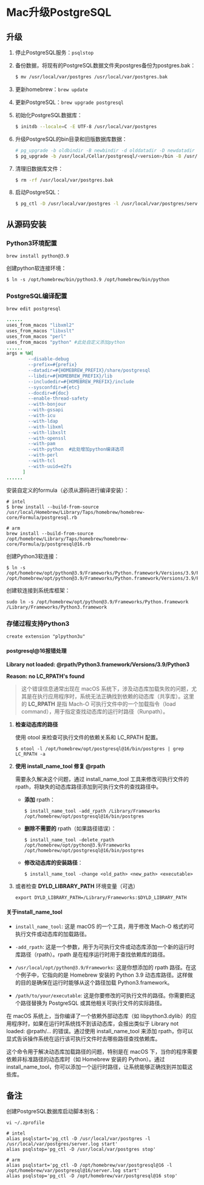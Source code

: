 # Mac升级PostgreSQL

## 升级

1. 停止PostgreSQL服务：`psqlstop`

2. 备份数据，将现有的PostgreSQL数据文件夹postgres备份为postgres.bak：

   ```bash
   $ mv /usr/local/var/postgres /usr/local/var/postgres.bak
   ```

3. 更新homebrew：`brew update`

4. 更新PostgreSQL：`brew upgrade postgresql`

5. 初始化PostgreSQL数据库：

   ```bash
   $ initdb --locale=C -E UTF-8 /usr/local/var/postgres
   ```

6. 升级PostgreSQL的bin目录和旧版数据库数据：

   ```bash
   # pg_upgrade -b oldbindir -B newbindir -d olddatadir -D newdatadir [option...]
   $ pg_upgrade -b /usr/local/Cellar/postgresql/<version>/bin -B /usr/local/Cellar/postgresql/<version>/bin -d /usr/local/var/postgres.bak -D /usr/local/var/postgres
   ```

7. 清理旧数据库文件：

   ```bash
   $ rm -rf /usr/local/var/postgres.bak
   ```

8. 启动PostgreSQL：

   ```bash
   $ pg_ctl -D /usr/local/var/postgres -l /usr/local/var/postgres/server.log start
   ```

## 从源码安装

### Python3环境配置

`brew install python@3.9`

创建python软连接环境：

```shell
$ ln -s /opt/homebrew/bin/python3.9 /opt/homebrew/bin/python
```

### PostgreSQL编译配置

```
brew edit postgresql
```

```ruby
......
uses_from_macos "libxml2"
uses_from_macos "libxslt"
uses_from_macos "perl"
uses_from_macos "python" #此处自定义添加python
......
args = %W[
        --disable-debug
        --prefix=#{prefix}
        --datadir=#{HOMEBREW_PREFIX}/share/postgresql
        --libdir=#{HOMEBREW_PREFIX}/lib
        --includedir=#{HOMEBREW_PREFIX}/include
        --sysconfdir=#{etc}
        --docdir=#{doc}
        --enable-thread-safety
        --with-bonjour
        --with-gssapi
        --with-icu
        --with-ldap
        --with-libxml
        --with-libxslt
        --with-openssl
        --with-pam
        --with-python  #此处增加python编译选项
        --with-perl
        --with-tcl
        --with-uuid=e2fs
      ]
......
```

安装自定义的formula（必须从源码进行编译安装）：

```shell
# intel
$ brew install --build-from-source /usr/local/Homebrew/Library/Taps/homebrew/homebrew-core/Formula/postgresql.rb

# arm
brew install --build-from-source /opt/homebrew/Library/Taps/homebrew/homebrew-core/Formula/p/postgresql@16.rb
```

创建Python3软连接：

```shell
$ ln -s /opt/homebrew/opt/python@3.9/Frameworks/Python.framework/Versions/3.9/Python /opt/homebrew/opt/python@3.9/Frameworks/Python.framework/Versions/3.9/Python3
```

创建软连接到系统库框架：

```shell
sudo ln -s /opt/homebrew/opt/python@3.9/Frameworks/Python.framework /Library/Frameworks/Python3.framework
```

### 存储过程支持Python3

```plsql
create extension "plpython3u"
```

#### postgresql@16报错处理

**Library not loaded: @rpath/Python3.framework/Versions/3.9/Python3**

**Reason: no LC_RPATH's found**

> 这个错误信息通常出现在 macOS 系统下，涉及动态库加载失败的问题，尤其是在执行应用程序时，系统无法正确找到依赖的动态库（共享库）。这里的 **LC_RPATH** 是指 Mach-O 可执行文件中的一个加载指令（load command），用于指定查找动态库的运行时路径（Runpath）。

1. **检查动态库的路径**

   使用 otool 来检查可执行文件的依赖关系和 LC_RPATH 配置。

   ```shell
   $ otool -l /opt/homebrew/opt/postgresql@16/bin/postgres | grep LC_RPATH -a
   ```

2. **使用 install_name_tool 修复 @rpath**

   需要永久解决这个问题，通过 install_name_tool 工具来修改可执行文件的 rpath，将缺失的动态库路径添加到可执行文件的查找路径中。

   - **添加** rpath：

     ```shell
     $ install_name_tool -add_rpath /Library/Frameworks /opt/homebrew/opt/postgresql@16/bin/postgres
     ```

   - **删除不需要的** rpath（如果路径错误）：

     ```shell
     $ install_name_tool -delete_rpath /opt/homebrew/opt/python@3.9/Frameworks /opt/homebrew/opt/postgresql@16/bin/postgres
     ```

   - **修改动态库的安装路径**：

     ```shell
     $ install_name_tool -change <old_path> <new_path> <executable>
     ```

3. 或者检查 **DYLD_LIBRARY_PATH** 环境变量（可选）

   ```shell
   export DYLD_LIBRARY_PATH=/Library/Frameworks:$DYLD_LIBRARY_PATH
   ```

#### 关于install_name_tool

- `install_name_tool`: 这是 macOS 的一个工具，用于修改 Mach-O 格式的可执行文件或动态库的加载路径。

- `-add_rpath`: 这是一个参数，用于为可执行文件或动态库添加一个新的运行时库路径（rpath）。rpath 是在程序运行时用于查找依赖库的路径。

- `/usr/local/opt/python@3.9/Frameworks`: 这是你想添加的 rpath 路径。在这个例子中，它指向的是 Homebrew 安装的 Python 3.9 动态库路径。这样做的目的是确保在运行时能够从这个路径加载 Python3.framework。

- `/path/to/your/executable`: 这是你要修改的可执行文件的路径。你需要把这个路径替换为 PostgreSQL 或其他相关可执行文件的实际路径。

在 macOS 系统上，当你编译了一个依赖外部动态库（如 libpython3.dylib）的应用程序时，如果在运行时系统找不到该动态库，会报出类似于 Library not loaded: @rpath/... 的错误。通过使用 install_name_tool 来添加 rpath，你可以显式告诉操作系统在运行该可执行文件时去哪些路径查找依赖库。

这个命令用于解决动态库加载路径的问题，特别是在 macOS 下，当你的程序需要依赖非标准路径的动态库时（如 Homebrew 安装的 Python）。通过 install_name_tool，你可以添加一个运行时路径，让系统能够正确找到并加载这些库。

## 备注

创建PostgreSQL数据库启动脚本别名：

`vi ~/.zprofile`

```shell
# intel
alias psqlstart='pg_ctl -D /usr/local/var/postgres -l /usr/local/var/postgres/server.log start'
alias psqlstop='pg_ctl -D /usr/local/var/postgres stop'

# arm
alias psqlstart='pg_ctl -D /opt/homebrew/var/postgresql@16 -l /opt/homebrew/var/postgresql@16/server.log start'
alias psqlstop='pg_ctl -D /opt/homebrew/var/postgresql@16 stop'
```

